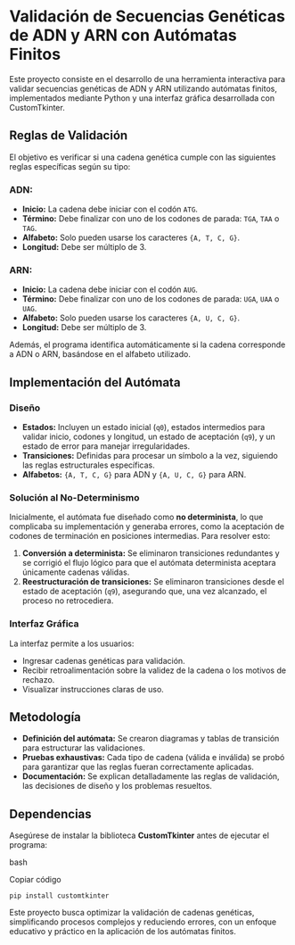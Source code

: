 # Validación de Secuencias Genéticas de ADN y ARN con Autómatas Finitos

Este proyecto consiste en el desarrollo de una herramienta interactiva para validar secuencias genéticas de ADN y ARN utilizando autómatas finitos, implementados mediante Python y una interfaz gráfica desarrollada con CustomTkinter.

## Reglas de Validación

El objetivo es verificar si una cadena genética cumple con las siguientes reglas específicas según su tipo:

### ADN:

-   **Inicio:** La cadena debe iniciar con el codón `ATG`.
-   **Término:** Debe finalizar con uno de los codones de parada: `TGA`, `TAA` o `TAG`.
-   **Alfabeto:** Solo pueden usarse los caracteres `{A, T, C, G}`.
-   **Longitud:** Debe ser múltiplo de 3.

### ARN:

-   **Inicio:** La cadena debe iniciar con el codón `AUG`.
-   **Término:** Debe finalizar con uno de los codones de parada: `UGA`, `UAA` o `UAG`.
-   **Alfabeto:** Solo pueden usarse los caracteres `{A, U, C, G}`.
-   **Longitud:** Debe ser múltiplo de 3.

Además, el programa identifica automáticamente si la cadena corresponde a ADN o ARN, basándose en el alfabeto utilizado.

## Implementación del Autómata

### Diseño

-   **Estados:** Incluyen un estado inicial (`q0`), estados intermedios para validar inicio, codones y longitud, un estado de aceptación (`q9`), y un estado de error para manejar irregularidades.
-   **Transiciones:** Definidas para procesar un símbolo a la vez, siguiendo las reglas estructurales específicas.
-   **Alfabetos:** `{A, T, C, G}` para ADN y `{A, U, C, G}` para ARN.

### Solución al No-Determinismo

Inicialmente, el autómata fue diseñado como **no determinista**, lo que complicaba su implementación y generaba errores, como la aceptación de codones de terminación en posiciones intermedias. Para resolver esto:

1.  **Conversión a determinista:** Se eliminaron transiciones redundantes y se corrigió el flujo lógico para que el autómata determinista aceptara únicamente cadenas válidas.
2.  **Reestructuración de transiciones:** Se eliminaron transiciones desde el estado de aceptación (`q9`), asegurando que, una vez alcanzado, el proceso no retrocediera.

### Interfaz Gráfica

La interfaz permite a los usuarios:

-   Ingresar cadenas genéticas para validación.
-   Recibir retroalimentación sobre la validez de la cadena o los motivos de rechazo.
-   Visualizar instrucciones claras de uso.

## Metodología

-   **Definición del autómata:** Se crearon diagramas y tablas de transición para estructurar las validaciones.
-   **Pruebas exhaustivas:** Cada tipo de cadena (válida e inválida) se probó para garantizar que las reglas fueran correctamente aplicadas.
-   **Documentación:** Se explican detalladamente las reglas de validación, las decisiones de diseño y los problemas resueltos.

## Dependencias

Asegúrese de instalar la biblioteca **CustomTkinter** antes de ejecutar el programa:

bash

Copiar código

`pip install customtkinter` 

Este proyecto busca optimizar la validación de cadenas genéticas, simplificando procesos complejos y reduciendo errores, con un enfoque educativo y práctico en la aplicación de los autómatas finitos.
